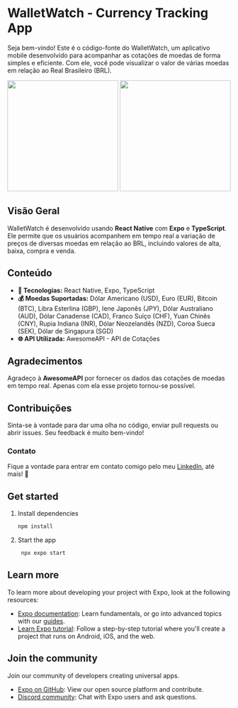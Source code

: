 # WalletWatch - Currency Tracking App

Seja bem-vindo! Este é o código-fonte do WalletWatch, um aplicativo mobile desenvolvido para acompanhar as cotações de moedas de forma simples e eficiente. Com ele, você pode visualizar o valor de várias moedas em relação ao Real Brasileiro (BRL).

<p align="center">
   <img src="https://github.com/user-attachments/assets/7f759d00-f54c-416d-a2b5-ca6851cab6a3" width="250"/>
   <img src="https://github.com/user-attachments/assets/9650775c-86ff-485c-9461-6977359d15d6" width="250"/>
</p>

## Visão Geral

WalletWatch é desenvolvido usando **React Native** com **Expo** e **TypeScript**. Ele permite que os usuários acompanhem em tempo real a variação de preços de diversas moedas em relação ao BRL, incluindo valores de alta, baixa, compra e venda.

## Conteúdo

- **📱 Tecnologias:** React Native, Expo, TypeScript
- **💰 Moedas Suportadas:** Dólar Americano (USD), Euro (EUR), Bitcoin (BTC), Libra Esterlina (GBP), Iene Japonês (JPY), Dólar Australiano (AUD), Dólar Canadense (CAD), Franco Suíço (CHF), Yuan Chinês (CNY), Rupia Indiana (INR), Dólar Neozelandês (NZD), Coroa Sueca (SEK), Dólar de Singapura (SGD)
- **🌐 API Utilizada:** AwesomeAPI - API de Cotações

## Agradecimentos

Agradeço à **AwesomeAPI** por fornecer os dados das cotações de moedas em tempo real. Apenas com ela esse projeto tornou-se possível.

## Contribuições

Sinta-se à vontade para dar uma olha no código, enviar pull requests ou abrir issues. Seu feedback é muito bem-vindo!

### Contato

Fique a vontade para entrar em contato comigo pelo meu <a href="https://www.linkedin.com/in/cmiguelwm/" target="_blank">LinkedIn</a>, até mais! 👋

## Get started

1. Install dependencies

   ```bash
   npm install
   ```

2. Start the app

   ```bash
    npx expo start
   ```

## Learn more

To learn more about developing your project with Expo, look at the following resources:

- [Expo documentation](https://docs.expo.dev/): Learn fundamentals, or go into advanced topics with our [guides](https://docs.expo.dev/guides).
- [Learn Expo tutorial](https://docs.expo.dev/tutorial/introduction/): Follow a step-by-step tutorial where you'll create a project that runs on Android, iOS, and the web.

## Join the community

Join our community of developers creating universal apps.

- [Expo on GitHub](https://github.com/expo/expo): View our open source platform and contribute.
- [Discord community](https://chat.expo.dev): Chat with Expo users and ask questions.

